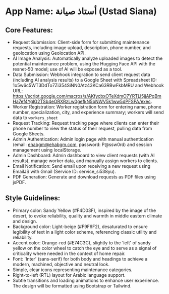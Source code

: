# **App Name**: أستاذ صيانة (Ustad Siana)

## Core Features:

- Request Submission: Client-side form for submitting maintenance requests, including image upload, description, phone number, and geolocation using Geolocation API.
- AI Image Analysis: Automatically analyze uploaded images to detect the potential maintenance problem, using the Hugging Face API with the resnet-50 model; use of AI will be exposed as a tool.
- Data Submission: Webhook integration to send client request data (including AI analysis results) to a Google Sheet with Spreadsheet ID: 1o5w6c5WT3DdTo7Zi354SiNN0Atz43KCa63RBwFkbMRU and Webhook URL: https://script.google.com/macros/s/AKfycbxOTeXdmO7YRTLl5jjAPqBmHa7ef4YglG2TSb4eORXRzLw0gefkN5bNWV5k1ww5dPFSPA/exec.
- Worker Registration: Worker registration form for entering name, phone number, specialization, city, and experience summary; workers will send data to `workers_sheet`
- Request Tracking: Request tracking page where clients can enter their phone number to view the status of their request, pulling data from Google Sheets.
- Admin Authentication: Admin login page with manual authentication (email: ehabgm@ehabgm.com, password: P@ssw0rd) and session management using localStorage.
- Admin Dashboard: Admin dashboard to view client requests (with AI results), manage worker data, and manually assign workers to clients.
- Email Notification: Send email upon receiving a new request using EmailJS with Gmail (Service ID: service_si538yu).
- PDF Generation: Generate and download requests as PDF files using jsPDF.

## Style Guidelines:

- Primary color: Sandy Yellow (#F4D03F), inspired by the image of the desert, to evoke reliability, quality and warmth in middle eastern climate and design.
- Background color: Light-beige (#F9F6F2), desaturated to ensure legibility of text in a light color scheme, referencing classic utility and reliability.
- Accent color: Orange-red (#E74C3C), slightly to the 'left' of sandy yellow on the color wheel to catch the eye and to serve as a signal of criticality where needed in the context of home repair.
- Font: 'Inter' (sans-serif) for both body and headings to achieve a modern, machined, objective and neutral look.
- Simple, clear icons representing maintenance categories.
- Right-to-left (RTL) layout for Arabic language support.
- Subtle transitions and loading animations to enhance user experience. The design will be formatted using Bootstrap or Tailwind.